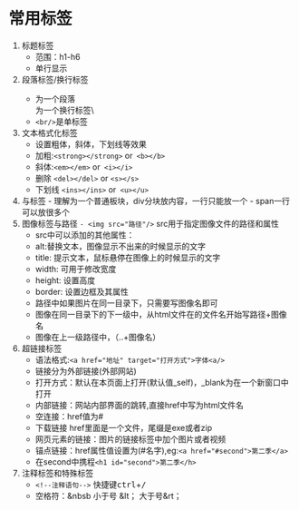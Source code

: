 # 常用标签
1. 标题标签
   - 范围：h1-h6
   - 单行显示
2. 段落标签/换行标签
   - <p></p> 为一个段落  <br/> 为一个换行标签\
   - `<br/>`是单标签
3. 文本格式化标签
   - 设置粗体，斜体，下划线等效果
   - 加粗:`<strong></strong>` or` <b></b>`
   - 斜体:`<em></em>` or` <i></i>`
   - 删除 `<del></del>` or `<s></s>`
   - 下划线 `<ins></ins>` or` <u></u>`
4. <div>与<span>标签
   - 理解为一个普通板块，div分块放内容，一行只能放一个
   - span一行可以放很多个
5. 图像标签与路径
   `- <img src="路径"/>` src用于指定图像文件的路径和属性
   - src中可以添加的其他属性：
   - alt:替换文本，图像显示不出来的时候显示的文字
   - title: 提示文本，鼠标悬停在图像上的时候显示的文字 
   - width: 可用于修改宽度
   - height: 设置高度
   - border: 设置边框及其属性
   - 路径中如果图片在同一目录下，只需要写图像名即可
   - 图像在同一目录下的下一级中，从html文件在的文件名开始写路径+图像名
   - 图像在上一级路径中，（..+图像名）
6. 超链接标签
   - 语法格式:`<a href="地址" target="打开方式">字体<a/>`
   - 链接分为外部链接(外部网站)
   - 打开方式：默认在本页面上打开(默认值_self)，_blank为在一个新窗口中打开
   - 内部链接：网站内部界面的跳转,直接href中写为html文件名
   - 空连接：href值为#
   - 下载链接 href里面是一个文件，尾缀是exe或者zip
   - 网页元素的链接：图片的链接标签中加个图片或者视频
   - 锚点链接：href属性值设置为(#名字),eg:`<a href="#second">第二季</a>`
   - 在second中携程`<h1 id="second">第二季</h>`
7. 注释标签和特殊标签
   - `<!--注释语句-->`  快捷键<kbd>ctrl</kbd>+<kbd>/</kbd>
   - 空格符：&nbsb 小于号 &lt； 大于号&rt；